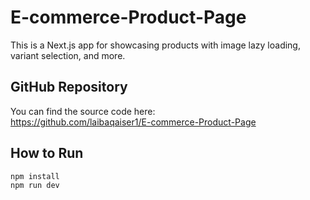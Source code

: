 # E-commerce-Product-Page

This is a Next.js app for showcasing products with image lazy loading, variant selection, and more.

## GitHub Repository

You can find the source code here:  
https://github.com/laibaqaiser1/E-commerce-Product-Page

## How to Run

```bash
npm install
npm run dev
